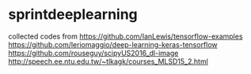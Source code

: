# sprintdeeplearning

collected codes from 
https://github.com/IanLewis/tensorflow-examples
https://github.com/leriomaggio/deep-learning-keras-tensorflow
https://github.com/rouseguy/scipyUS2016_dl-image
http://speech.ee.ntu.edu.tw/~tlkagk/courses_MLSD15_2.html
